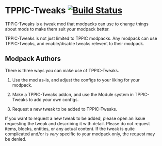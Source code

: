 # TPPIC-Tweaks [![Build Status](http://modmuss50.me:8080/view/Prospector/job/TPPIC-Tweaks/job/TPPIC-Tweaks-1.10.2/badge/icon)](http://modmuss50.me:8080/view/Prospector/job/TPPIC-Tweaks/job/TPPIC-Tweaks-1.10.2/)
TPPIC-Tweaks is a tweak mod that modpacks can use to change things about mods to make them suit your modpack better.

TPPIC-Tweaks is not just limited to TPPIC modpacks. Any modpack can use TPPIC-Tweaks, and enable/disable tweaks relevent to their modpack.

## Modpack Authors
There is three ways you can make use of TPPIC-Tweaks.

1) Use the mod as-is, and adjust the configs to your liking for your modpack.

2) Make a TPPIC-Tweaks addon, and use the Module system in TPPIC-Tweaks to add your own configs.

3) Request a new tweak to be added to TPPIC-Tweaks.

If you want to request a new tweak to be added, please open an issue requesting the tweak and describing it with detail. Please do not request items, blocks, entities, or any actual content. If the tweak is quite complicated and/or is *very* specific to your modpack only, the request may be denied.

